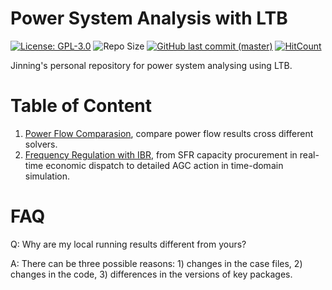 # Power System Analysis with LTB

[![License: GPL-3.0](https://img.shields.io/badge/License-GPL--3.0-blue.svg)](https://github.com/jinningwang/psal/blob/master/LICENSE)
![Repo Size](https://img.shields.io/github/repo-size/jinningwang/psal)
[![GitHub last commit (master)](https://img.shields.io/github/last-commit/jinningwang/psal/master?label=last%20commit%20to%20master)](https://github.com/jinningwang/psal/commits/master/)
[![HitCount](https://hits.dwyl.com/jinningwang/psal.svg)](https://hits.dwyl.com/jinningwang/psal)

Jinning's personal repository for power system analysing using LTB.

# Table of Content

1. [Power Flow Comparasion](./src/pflow_benchmark/pflow_compare.ipynb), compare power flow results cross different solvers.
2. [Frequency Regulation with IBR](./src/agc/agc_ibr.ipynb), from SFR capacity procurement in real-time economic dispatch to detailed AGC action in time-domain simulation.

# FAQ

Q: Why are my local running results different from yours?

A: There can be three possible reasons: 1) changes in the case files, 2) changes in the code, 3) differences in the versions of key packages.
